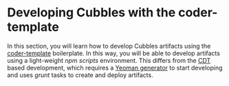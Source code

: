 # Developing Cubbles with the coder-template

In this section, you will learn how to develop Cubbles artifacts using the [coder-template](https://github.com/cubbles/coder-template) boilerplate. In this way, you will be able to develop artifacts using a light-weight *npm scripts* environment. This differs from the [CDT](../coder-devtools-cdt/README.md) based development, which requires a [Yeoman generator](https://cubbles.gitbook.io/docs/v/develop/first-steps/generate-a-project) to start developing and uses *grunt* tasks to create and deploy artifacts.